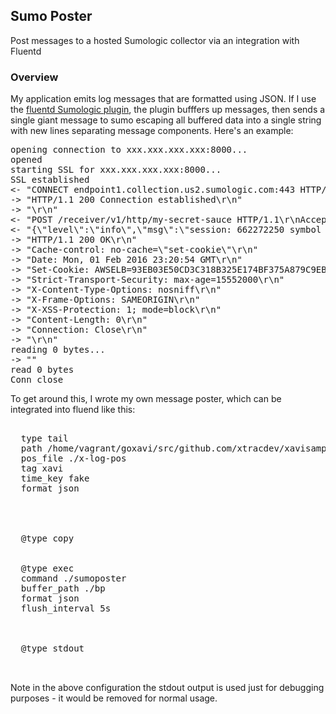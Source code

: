 ## Sumo Poster

Post messages to a hosted Sumologic collector via an integration with Fluentd

### Overview

My application emits log messages that are formatted using JSON. If I use
the [fluentd Sumologic plugin](https://github.com/memorycraft/fluent-plugin-sumologic), the plugin bufffers up messages, then sends a single giant message to sumo escaping all buffered data into a single string with new lines separating message components. Here's an example:

<pre>
opening connection to xxx.xxx.xxx.xxx:8000... 
opened 
starting SSL for xxx.xxx.xxx.xxx:8000... 
SSL established 
<- "CONNECT endpoint1.collection.us2.sumologic.com:443 HTTP/1.1\r\nHost: endpoint1.collection.us2.sumologic.com:443\r\n\r\n" 
-> "HTTP/1.1 200 Connection established\r\n" 
-> "\r\n" 
<- "POST /receiver/v1/http/my-secret-sauce HTTP/1.1\r\nAccept-Encoding: gzip;q=1.0,deflate;q=0.6,identity;q=0.3\r\nAccept: */*\r\nUser-Agent: Ruby\r\nConnection: close\r\nHost: endpoint1.collection.us2.sumologic.com\r\nContent-Length: 1445\r\nContent-Type: application/x-www-form-urlencoded\r\n\r\n" 
<- "{\"level\":\"info\",\"msg\":\"session: 662272250 symbol xxx\",\"time\":\"2016-02-01T23:19:57Z\"}\n{\"Name\":\"Quote\",\"Duration\":17028440,\"time\":\"2016-02-01T23:19:57.512958787Z\",\"TxnId\":\"6733ecea-1973-e4ed-d4d9-1f53b97c2a5a\",\"Contributors\":[{\"Name\":\"quote svc plugin\",\"Duration\":16973253,\"Error\":\"\",\"ServiceCalls\":null},{\"Name\":\"quote-backend backend\",\"Duration\":4147820,\"Error\":\"\",\"ServiceCalls\":[{\"Name\":\"backend call localhost:4545\",\"Duration\":4062620,\"Error\":\"\"}]}],\"ErrorFree\":true,\"Error\":\"\"}\n{\"level\":\"info\",\"msg\":\"session: 437994385 symbol xxx\",\"time\":\"2016-02-01T23:19:58Z\"}\n{\"Name\":\"Quote\",\"Duration\":15330902,\"time\":\"2016-02-01T23:19:58.551407994Z\",\"TxnId\":\"a547094e-d088-4a3e-4ab9-d5a99fa49f94\",\"Contributors\":[{\"Name\":\"quote svc plugin\",\"Duration\":15321536,\"Error\":\"\",\"ServiceCalls\":null},{\"Name\":\"quote-backend backend\",\"Duration\":3657521,\"Error\":\"\",\"ServiceCalls\":[{\"Name\":\"backend call localhost:4545\",\"Duration\":3603709,\"Error\":\"\"}]}],\"ErrorFree\":true,\"Error\":\"\"}\n{\"level\":\"info\",\"msg\":\"session: 851848122 symbol xxx\",\"time\":\"2016-02-01T23:19:59Z\"}\n{\"Name\":\"Quote\",\"Duration\":91256478,\"time\":\"2016-02-01T23:19:59.092173739Z\",\"TxnId\":\"0f85d9b1-b606-7ce7-493f-a2ab2f896231\",\"Contributors\":[{\"Name\":\"quote svc plugin\",\"Duration\":91248048,\"Error\":\"\",\"ServiceCalls\":null},{\"Name\":\"quote-backend backend\",\"Duration\":3513933,\"Error\":\"\",\"ServiceCalls\":[{\"Name\":\"backend call localhost:4545\",\"Duration\":3389380,\"Error\":\"\"}]}],\"ErrorFree\":true,\"Error\":\"\"}" 
-> "HTTP/1.1 200 OK\r\n" 
-> "Cache-control: no-cache=\"set-cookie\"\r\n" 
-> "Date: Mon, 01 Feb 2016 23:20:54 GMT\r\n" 
-> "Set-Cookie: AWSELB=93EB03E50CD3C318B325E174BF375A879C9EB23656CC5DB42F4090D7A3077C838B1734CF3DF0AC46F2407B7CAB091D2E69B2D2A919ECF47B52A194D678630A20D8D6443031;PATH=/\r\n"
-> "Strict-Transport-Security: max-age=15552000\r\n" 
-> "X-Content-Type-Options: nosniff\r\n" 
-> "X-Frame-Options: SAMEORIGIN\r\n" 
-> "X-XSS-Protection: 1; mode=block\r\n" 
-> "Content-Length: 0\r\n" 
-> "Connection: Close\r\n" 
-> "\r\n" 
reading 0 bytes... 
-> "" 
read 0 bytes 
Conn close
</pre>

To get around this, I wrote my own message poster, which can be integrated into fluend like this:

<pre>
<source>
  type tail
  path /home/vagrant/goxavi/src/github.com/xtracdev/xavisample/xs.log
  pos_file ./x-log-pos
  tag xavi
  time_key fake
  format json
</source>


<match **>
  @type copy

  <store>
  @type exec
  command ./sumoposter
  buffer_path ./bp
  format json
  flush_interval 5s
  </store>

  <store>
  @type stdout
  </store>
</match>
</pre>

Note in the above configuration the stdout output is used just for debugging purposes - it would be removed for normal usage.

